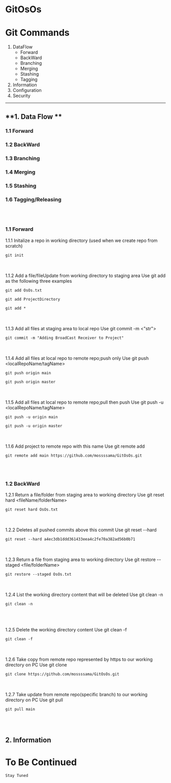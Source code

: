 GitOsOs <a name="TOP"></a>
===================
# **Git Commands**
1. DataFlow
    - Forward
    - BackWard  
    - Branching
    - Merging
    - Stashing
    - Tagging
2. Information
3. Configuration
4. Security

- - - - 
## **1. Data Flow **
### 1.1 Forward
### 1.2 BackWard
### 1.3 Branching
### 1.4 Merging
### 1.5 Stashing
### 1.6 Tagging/Releasing

<br/><br/>
### 1.1 Forward 
1.1.1 Initalize a repo in working directory (used when we create repo from scratch)
    
    git init

<br/><br/>
1.1.2 Add a file/fileUpdate from working directory to staging area
Use git add <fileName> as the following three examples

    git add OsOs.txt
    
    git add ProjectDirectory
    
    git add *
    
<br/><br/>
1.1.3 Add all files at staging area to local repo
Use git commit -m <"str"> 

    git commit -m "Adding BroadCast Receiver to Project"
    
<br/><br/>
1.1.4 Add all files at local repo to remote repo;push only
Use git push <remoteRepoName> <localRepoName/tagName>   
    
    git push origin main
    
    git push origin master
    
<br/><br/>
1.1.5 Add all files at local repo to remote repo;pull then push
Use git push -u <remoteRepoName> <localRepoName/tagName>
    
    git push -u origin main
    
    git push -u origin master
    
<br/><br/>
1.1.6 Add project to remote repo with this name 
Use git remote add <remoteRepoName> <https> 
    
    git remote add main https://github.com/mossssama/GitOsOs.git
    
<br/><br/>

### 1.2 BackWard
1.2.1 Return a file/folder from staging area to working directory
Use git reset hard <fileName/folderName>

    git reset hard OsOs.txt
   
<br/><br/>
1.2.2 Deletes all pushed commits above this commit 
Use git reset --hard <hashCodeOfCommitYouWantItToBeLastCommit>

    git reset --hard a4ec3db1ddd361433eea4c2fe70a382ad56b0b71

<br/><br/>
1.2.3 Return a file from staging area to working directory
Use git restore --staged <file/folderName>

    git restore --staged OsOs.txt

<br/><br/>
1.2.4 List the working directory content that will be deleted
Use git clean -n

    git clean -n
    
<br/><br/>    
1.2.5 Delete the working directory content
Use git clean -f

    git clean -f
    
<br/><br/> 
1.2.6 Take copy from remote repo represented by https to our working directory on PC
Use git clone <https>

    git clone https://github.com/mossssama/GitOsOs.git

<br><br/>
1.2.7 Take update from remote repo(specific branch) to our working directory on PC
Use git pull <branchName>

    git pull main

<br><br/>

## 2. Information 
    
# To Be Continued #

    Stay Tuned

